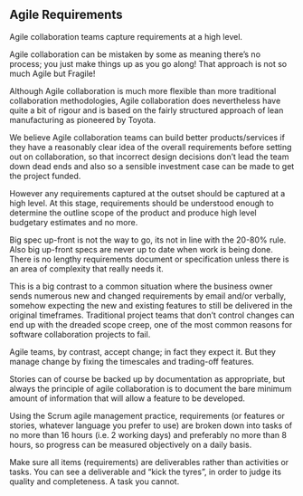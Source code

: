 ## Agile Requirements

Agile collaboration teams capture requirements at a high level.

Agile collaboration can be mistaken by some as meaning there’s no process; you just make things up as you go along! That approach is not so much Agile but Fragile!

Although Agile collaboration is much more flexible than more traditional collaboration methodologies, Agile collaboration does nevertheless have quite a bit of rigour and is based on the fairly structured approach of lean manufacturing as pioneered by Toyota.

We believe Agile collaboration teams can build better products/services if they have a reasonably clear idea of the overall requirements before setting out on collaboration, so that incorrect design decisions don’t lead the team down dead ends and also so a sensible investment case can be made to get the project funded.

However any requirements captured at the outset should be captured at a high level. At this stage, requirements should be understood enough to determine the outline scope of the product and produce high level budgetary estimates and no more.

Big spec up-front is not the way to go, its not in line with the 20-80% rule.
Also big up-front specs are never up to date when work is being done.
There is no lengthy requirements document or specification unless there is an area of complexity that really needs it. 

This is a big contrast to a common situation where the business owner sends numerous new and changed requirements by email and/or verbally, somehow expecting the new and existing features to still be delivered in the original timeframes. Traditional project teams that don’t control changes can end up with the dreaded scope creep, one of the most common reasons for software collaboration projects to fail.

Agile teams, by contrast, accept change; in fact they expect it. But they manage change by fixing the timescales and trading-off features.

Stories can of course be backed up by documentation as appropriate, but always the principle of agile collaboration is to document the bare minimum amount of information that will allow a feature to be developed.

Using the Scrum agile management practice, requirements (or features or stories, whatever language you prefer to use) are broken down into tasks of no more than 16 hours (i.e. 2 working days) and preferably no more than 8 hours, so progress can be measured objectively on a daily basis.

Make sure all items (requirements) are deliverables rather than activities or tasks. You can see a deliverable and “kick the tyres”, in order to judge its quality and completeness. A task you cannot.

